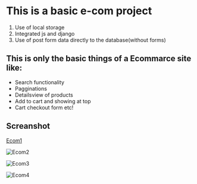 # This is a basic e-com project 

1. Use of local storage
2. Integrated js and django
3. Use of post form data directly to the database(without forms)

 ## This is only the basic things of a Ecommarce site like:
 * Search functionality
 * Pagginations
 * Detailsview of products
 * Add to cart and showing at top
 * Cart checkout form  etc!
 
## Screanshot

 [Ecom1](https://user-images.githubusercontent.com/42358866/159089737-77e17907-cb27-4ad9-bce6-773433c7bb2d.png)
 
 ![Ecom2](https://user-images.githubusercontent.com/42358866/159090010-1a37a982-50b1-4698-8e96-c3b238669456.png)

![Ecom3](https://user-images.githubusercontent.com/42358866/159090043-4fb87a55-2150-49e0-a952-1fd186d4c764.png)

![Ecom4](https://user-images.githubusercontent.com/42358866/159090074-c40cf75e-8232-40f5-bf34-cee697693ead.png)

